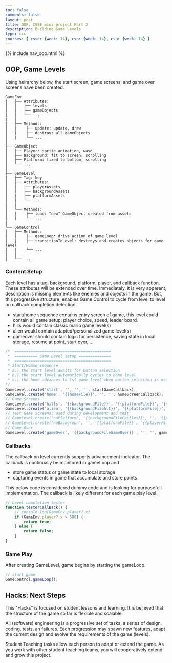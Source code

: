 ```yaml
---
toc: false
comments: false
layout: post
title: OOP, CSSE mini project Part 2
description: Building Game Levels
type: ccc
courses: { csse: {week: 14}, csp: {week: 14}, csa: {week: 14} }
---
```


{% include nav_oop.html %}

## OOP, Game Levels

Using heirarchy below, the start screen, game screens, and game over screens have been created.

```text
GameEnv
|   ├── Attributes:
│   |   ├── levels
│   |   ├── gameObjects
|   │   └── ...
|   |
|   ├── Methods: 
│   |    ├── update: update, draw
│   |    ├── destroy: all gameObjects
│   |    └── ...
│
├── GameObject
│   ├── Player: sprite animation, wasd
│   ├── Background: fit to screen, scrolling 
│   ├── Platform: fixed to bottom, scrolling
│   └── ...
│
├── GameLevel
|   ├── Tag: key
│   ├── Attributes:
│   |   ├── playerAssets
│   |   ├── backgroundAssets
│   |   ├── platformAssets
│   |   └── ...
|   |
│   └── Methods: 
│   |    ├── load: "new" GameObject created from assets
│   |    └── ...
|
└── GameControl
│   ├── Methods: 
|   |    ├── gameLoop: drive action of game level
│   |    ├── transitionToLevel: destroys and creates objects for game level
│   |    └── ...
|   |
│   └── ...
```

### Content Setup

Each level has a tag, background, platform, player, and callback function.  These attributes will be extended over time.  Immediately, it is very apparent, description is missing elements like enemies and objects in the game.  But, this progressive structure, enables Game Control to cycle from level to level on callback completion detection. 

- start/home sequence contains entry screen of game, this level could contain all game setup: player choice, speed, leader board.
- hills would contain classic mario game level(s)
- alien would contain adapted/personalized game level(s)
- gameover should contain logic for persistence, saving state in local storage, resume at point, start over, ...  


```javascript
/*  ==========================================
 *  ========== Game Level setup ==============
 *  ==========================================
 * Start/Homme sequence
 * a.) the start level awaits for button selection
 * b.) the start level automatically cycles to home level
 * c.) the home advances to 1st game level when button selection is made
*/
GameLevel.create('start', '', '', '', startGameCallback);
GameLevel.create('home', '{{homeFile}}', '', '', homeScreenCallback);
// Game Screens
GameLevel.create('hills', '{{backgroundFile}}', '{{platformFile}}', '{{playerFile}}', testerCallBack);
GameLevel.create('alien', '{{backgroundFileAlt}}', '{{platformFile}}', '{{playerFile}}', testerCallBack);
// Test Game Screens, used during development and test
// GameLevel.create('noPlatform', '{{backgroundFileCastles}}', '', '{{playerFile}}', testerCallBack);
// GameLevel.create('noBackgroun', '', '{{platformFile}}', '{{playerFile}}', testerCallBack);
// Game Over
GameLevel.create('gameOver', '{{backgroundFileGameOver}}', '', '', gameOverCallBack);
```

### Callbacks

The callback on level currently supports advancement indicator.  The callback is continually be monitored in gameLoop and 

- store game status or game state to local storage
- capturing events in game that accumulate and store points


This below code is considered dummy code and is looking for purposefull implementation.  The callback is likely different for each game play level.

```javascript
// Level completion tester
function testerCallBack() {
    // console.log(GameEnv.player?.x)
    if (GameEnv.player?.x > 500) {
        return true;
    } else {
        return false;
    }
}
```

### Game Play

After creating GameLevel, game begins by starting the gameLoop.

```javascript
// start game
GameControl.gameLoop();
```

## Hacks: Next Steps

This "Hacks" is focused on student lessons and learning.  It is believed that the structure of the game so far is flexible and scalable.  

All (software) engineering is a progressive set of tasks, a series of design, coding, tests, an failures. Each progression may spawn new features, adapt the current design and evolve the requirements of the game (levels).  

Student Teaching tasks allow each person to adapt or extend the game.  As you work with other student teaching teams, you will cooperatively extend and grow this project.
